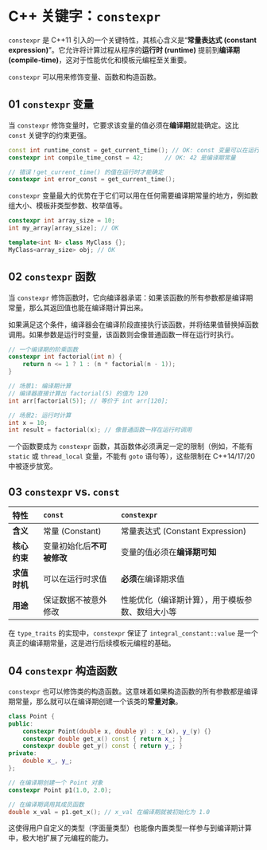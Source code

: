 # C++ 关键字：`constexpr`

`constexpr` 是 C++11 引入的一个关键特性，其核心含义是“**常量表达式 (constant expression)**”。它允许将计算过程从程序的**运行时 (runtime)** 提前到**编译期 (compile-time)**，这对于性能优化和模板元编程至关重要。

`constexpr` 可以用来修饰变量、函数和构造函数。

## 01 `constexpr` 变量

当 `constexpr` 修饰变量时，它要求该变量的值必须在**编译期**就能确定。这比 `const` 关键字的约束更强。

```cpp
const int runtime_const = get_current_time(); // OK: const 变量可以在运行时初始化
constexpr int compile_time_const = 42;      // OK: 42 是编译期常量

// 错误！get_current_time() 的值在运行时才能确定
constexpr int error_const = get_current_time();
```

`constexpr` 变量最大的优势在于它们可以用在任何需要编译期常量的地方，例如数组大小、模板非类型参数、枚举值等。

```cpp
constexpr int array_size = 10;
int my_array[array_size]; // OK

template<int N> class MyClass {};
MyClass<array_size> obj; // OK
```

## 02 `constexpr` 函数

当 `constexpr` 修饰函数时，它向编译器承诺：如果该函数的所有参数都是编译期常量，那么其返回值也能在编译期计算出来。

如果满足这个条件，编译器会在编译阶段直接执行该函数，并将结果值替换掉函数调用。如果参数是运行时变量，该函数则会像普通函数一样在运行时执行。

```cpp
// 一个编译期的阶乘函数
constexpr int factorial(int n) {
    return n <= 1 ? 1 : (n * factorial(n - 1));
}

// 场景1: 编译期计算
// 编译器直接计算出 factorial(5) 的值为 120
int arr[factorial(5)]; // 等价于 int arr[120];

// 场景2: 运行时计算
int x = 10;
int result = factorial(x); // 像普通函数一样在运行时调用
```

一个函数要成为 `constexpr` 函数，其函数体必须满足一定的限制（例如，不能有 `static` 或 `thread_local` 变量，不能有 `goto` 语句等），这些限制在 C++14/17/20 中被逐步放宽。

## 03 `constexpr` vs. `const`

| 特性 | `const` | `constexpr` |
| :--- | :--- | :--- |
| **含义** | 常量 (Constant) | 常量表达式 (Constant Expression) |
| **核心约束** | 变量初始化后**不可被修改** | 变量的值必须在**编译期可知** |
| **求值时机** | 可以在运行时求值 | **必须**在编译期求值 |
| **用途** | 保证数据不被意外修改 | 性能优化（编译期计算），用于模板参数、数组大小等 |

在 `type_traits` 的实现中，`constexpr` 保证了 `integral_constant::value` 是一个真正的编译期常量，这是进行后续模板元编程的基础。

## 04 `constexpr` 构造函数

`constexpr` 也可以修饰类的构造函数。这意味着如果构造函数的所有参数都是编译期常量，那么就可以在编译期创建一个该类的**常量对象**。

```cpp
class Point {
public:
    constexpr Point(double x, double y) : x_(x), y_(y) {}
    constexpr double get_x() const { return x_; }
    constexpr double get_y() const { return y_; }
private:
    double x_, y_;
};

// 在编译期创建一个 Point 对象
constexpr Point p1(1.0, 2.0);

// 在编译期调用其成员函数
double x_val = p1.get_x(); // x_val 在编译期就被初始化为 1.0
```

这使得用户自定义的类型（字面量类型）也能像内置类型一样参与到编译期计算中，极大地扩展了元编程的能力。